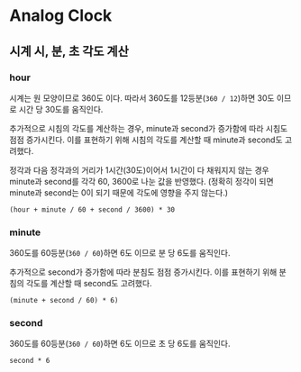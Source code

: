 # Analog Clock

## 시계 시, 분, 초 각도 계산

### hour

시계는 원 모양이므로 360도 이다. 따라서 360도를 12등분(`360 / 12`)하면 30도 이므로 시간 당 30도를 움직인다.

추가적으로 시침의 각도를 계산하는 경우, minute과 second가 증가함에 따라 시침도 점점 증가시킨다. 이를 표현하기 위해 시침의 각도를 계산할 때 minute과 second도 고려했다.

정각과 다음 정각과의 거리가 1시간(30도)이어서 1시간이 다 채워지지 않는 경우 minute과 second를 각각 60, 3600로 나눈 값을 반영했다.
(정확히 정각이 되면 minute과 second는 0이 되기 때문에 각도에 영향을 주지 않는다.)

`(hour + minute / 60 + second / 3600) * 30`

### minute

360도를 60등분(`360 / 60`)하면 6도 이므로 분 당 6도를 움직인다.

추가적으로 second가 증가함에 따라 분침도 점점 증가시킨다. 이를 표현하기 위해 분침의 각도를 계산할 때 second도 고려했다.

`(minute + second / 60) * 6)`

### second

360도를 60등분(`360 / 60`)하면 6도 이므로 초 당 6도를 움직인다.

`second * 6`
